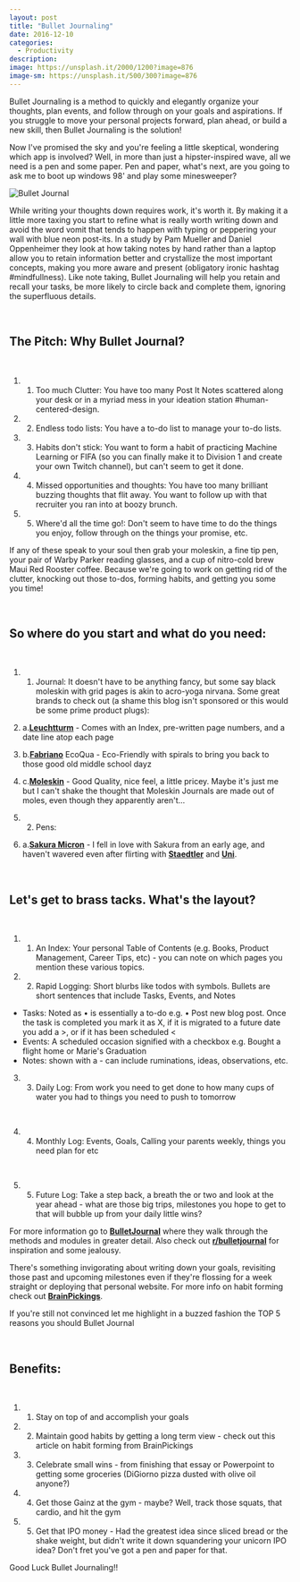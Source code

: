 ```yaml
---
layout: post
title: "Bullet Journaling"
date: 2016-12-10
categories:
  - Productivity
description:
image: https://unsplash.it/2000/1200?image=876
image-sm: https://unsplash.it/500/300?image=876
---
```

Bullet Journaling is a method to quickly and elegantly organize your thoughts, plan events, and follow through on your goals and aspirations. If you struggle to move your personal projects forward, plan ahead, or build a new skill, then Bullet Journaling is the solution!

Now I've promised the sky and you're feeling a little skeptical, wondering which app is involved? Well, in more than just a hipster-inspired wave, all we need is a pen and some paper. Pen and paper, what's next, are you going to ask me to boot up windows 98' and play some minesweeper?  

![Bullet Journal][1]

While writing your thoughts down requires work, it's worth it. By making it a little more taxing you start to refine what is really worth writing down and avoid the word vomit that tends to happen with typing or peppering your wall with blue neon post-its. In a study by Pam Mueller and Daniel Oppenheimer they look at how taking notes by hand rather than a laptop allow you to retain information better and crystallize the most important concepts, making you more aware and present (obligatory ironic hashtag #mindfullness). Like note taking, Bullet Journaling will help you retain and recall your tasks, be more likely to circle back and complete them, ignoring the superfluous details.  

<br>

## The Pitch: Why Bullet Journal?

<br>

1. 1. Too much Clutter: You have too many Post It Notes scattered along your desk or in a myriad mess in your ideation station #human-centered-design.

2. 2. Endless todo lists: You have a to-do list to manage your to-do lists.

3. 3. Habits don't stick: You want to form a habit of practicing Machine Learning or FIFA (so you can finally make it to Division 1 and create your own Twitch channel), but can't seem to get it done.

4. 4. Missed opportunities and thoughts: You have too many brilliant buzzing thoughts that flit away. You want to follow up with that recruiter you ran into at boozy brunch.  

5. 5. Where'd all the time go!: Don't seem to have time to do the things you enjoy, follow through on the things your promise, etc.  

If any of these speak to your soul then grab your moleskin, a fine tip pen, your pair of Warby Parker reading glasses, and a cup of nitro-cold brew Maui Red Rooster coffee. Because we're going to work on getting rid of the clutter, knocking out those to-dos, forming habits, and getting you some you time!

<br>

## So where do you start and what do you need:

<br>

1. 1. Journal: It doesn't have to be anything fancy, but some say black moleskin with grid pages is akin to acro-yoga nirvana. Some great brands to check out (a shame this blog isn't sponsored or this would be some prime product plugs):

2. a.__[Leuchtturm][2]__ - Comes with an Index, pre-written page numbers, and a date line atop each page
3. b.__[Fabriano][3]__ EcoQua - Eco-Friendly with spirals to bring you back to those good old middle school dayz
4. c.__[Moleskin][4]__ - Good Quality, nice feel, a little pricey. Maybe it's just me but I can't shake the thought that Moleskin Journals are made out of moles, even though they apparently aren't…

2. 2. Pens:

1. a.__[Sakura Micron][5]__ - I fell in love with Sakura from an early age, and haven't wavered even after flirting with __[Staedtler][6]__ and __[Uni][7]__.

<br>

## Let's get to brass tacks. What's the layout?

<br>

1. 1. An Index: Your personal Table of Contents (e.g. Books, Product Management, Career Tips, etc) - you can note on which pages you mention these various topics.

2. 2. Rapid Logging: Short blurbs like todos with symbols. Bullets are short sentences that include Tasks, Events, and Notes
  * Tasks: Noted as • is essentially a to-do e.g. • Post new blog post. Once the task is completed you mark it as X, if it is migrated to a future date you add a >, or if it has been scheduled <
  * Events: A scheduled occasion signified with a checkbox e.g. Bought a flight home or Marie's Graduation
  * Notes: shown with a - can include ruminations, ideas, observations, etc.

3. 3. Daily Log: From work you need to get done to how many cups of water you had to things you need to push to tomorrow

<br>

4. 4. Monthly Log: Events, Goals, Calling your parents weekly, things you need plan for etc

<br>

5. 5. Future Log: Take a step back, a breath the or two and look at the year ahead - what are those big trips, milestones you hope to get to that will bubble up from your daily little wins?

For more information go to __[BulletJournal][8]__ where they walk through the methods and modules in greater detail. Also check out __[r/bulletjournal][9]__ for inspiration and some jealousy.

There's something invigorating about writing down your goals, revisiting those past and upcoming milestones even if they're flossing for a week straight or deploying that personal website. For more info on habit forming check out __[BrainPickings][10]__.

If you're still not convinced let me highlight in a buzzed fashion the TOP 5 reasons you should Bullet Journal

<br>

## Benefits:

<br>

1. 1. Stay on top of and accomplish your goals

2. 2. Maintain good habits by getting a long term view - check out this article on habit forming from BrainPickings

3. 3. Celebrate small wins - from finishing that essay or Powerpoint to getting some groceries (DiGiorno pizza dusted with olive oil anyone?)

4. 4. Get those Gainz at the gym - maybe? Well, track those squats, that cardio, and hit the gym

5. 5. Get that IPO money - Had the greatest idea since sliced bread or the shake weight, but didn't write it down squandering your unicorn IPO idea? Don't fret you've got a pen and paper for that.

Good Luck Bullet Journaling!!

[1]: http://i.imgur.com/QCCHZQH.png
[2]: https://www.amazon.com/Leuchtturm-Medium-Notebook-inches-LBL11/dp/B002CVAU1Y
[3]: http://fabriano.com/en/267/ecoqua
[4]: https://www.amazon.com/Moleskine-Classic-Notebook-Large-Notebooks/dp/8883701127
[5]: http://www.amazon.com/Sakura-30061-3-Piece-Micron-Blister/dp/B000XAORIS/ref=sr_1_1?s=office-products&ie=UTF8&qid=1475968770&sr=1-1&keywords=sakura+micron
[6]: http://www.amazon.com/Staedtler-Pigment-Sketch-Liners-308SB6P/dp/B004L87XRA/ref=sr_1_7?s=office-products&ie=UTF8&qid=1476146001&sr=1-7&keywords=Staedtler+pens
[7]: http://jetpens.com/Uni-ball-Signo-207-Retractable-Gel-Pen-0.7-mm-Black/pd/6231
[8]: http://bulletjournal.com/get-started/
[9]: https://www.reddit.com/r/bulletjournal/
[10]: https://www.brainpickings.org/2014/01/02/how-long-it-takes-to-form-a-new-habit/
